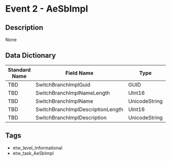 # Event 2 - AeSbImpl

## Description
None

## Data Dictionary
|Standard Name|Field Name|Type|Description|Sample Value|
|---|---|---|---|---|
|TBD|SwitchBranchImplGuid|GUID|None|`None`|
|TBD|SwitchBranchImplNameLength|UInt16|None|`None`|
|TBD|SwitchBranchImplName|UnicodeString|None|`None`|
|TBD|SwitchBranchImplDescriptionLength|UInt16|None|`None`|
|TBD|SwitchBranchImplDescription|UnicodeString|None|`None`|

## Tags
* etw_level_Informational
* etw_task_AeSbImpl